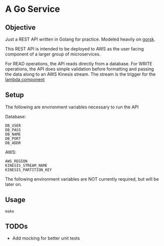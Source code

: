 # A Go Service

## Objective

Just a REST API written in Golang for practice. Modeled heavily on [gorsk](https://github.com/ribice/gorsk). 

This REST API is intended to be deployed to AWS as the user facing component of a larger group of microservices.

For READ operations, the API reads directly from a database. 
For WRITE operations, the API does simple validation before formatting and passing the data along to an AWS Kinesis stream. The stream is the trigger for the [lambda component](https://github.com/konstantinfarrell/go-example-lambda)


## Setup

The following are environment variables necessary to run the API

Database:

	DB_USER
	DB_PASS
	DB_NAME
	DB_PORT
	DB_ADDR

AWS:

	AWS_REGION
	KINESIS_STREAM_NAME
	KINESIS_PARTITION_KEY

The following environment variables are NOT currently required, but will be later on.


## Usage

	make

## TODOs

- Add mocking for better unit tests